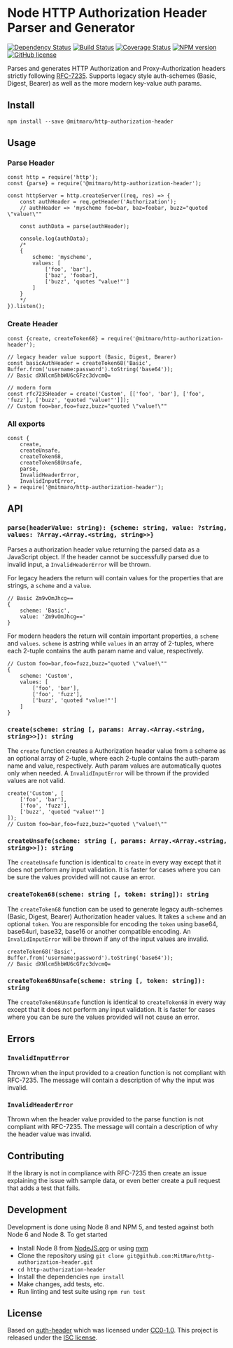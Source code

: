 # Node HTTP Authorization Header Parser and Generator

[![Dependency Status](https://david-dm.org/MitMaro/http-authorization-header.svg)][1]
[![Build Status](https://travis-ci.org/MitMaro/http-authorization-header.svg?branch=master)][2]
[![Coverage Status](https://coveralls.io/repos/github/MitMaro/http-authorization-header/badge.svg?branch=master)][3]
[![NPM version](https://img.shields.io/npm/v/@mitmaro/http-authorization-header.svg)][4]
[![GitHub license](https://img.shields.io/badge/license-ISC-blue.svg)][5]

Parses and generates HTTP Authorization and Proxy-Authorization headers strictly following [RFC-7235][6]. Supports
legacy style auth-schemes (Basic, Digest, Bearer) as well as the more modern key-value auth params.

## Install

    npm install --save @mitmaro/http-authorization-header

## Usage

### Parse Header

```ecmascript 6
const http = require('http');
const {parse} = require('@mitmaro/http-authorization-header');

const httpServer = http.createServer((req, res) => {
    const authHeader = req.getHeader('Authorization');
    // authHeader => 'myscheme foo=bar, baz=foobar, buzz="quoted \"value!\""
    
    const authData = parse(authHeader);
    
    console.log(authData);
    /*
    {
        scheme: 'myscheme',
        values: [
            ['foo', 'bar'],
            ['baz', 'foobar],
            ['buzz', 'quotes "value!"']
        ]
    }
    */
}).listen();
```
### Create Header

```ecmascript 6
const {create, createToken68} = require('@mitmaro/http-authorization-header');

// legacy header value support (Basic, Digest, Bearer)
const basicAuthHeader = createToken68('Basic', Buffer.from('username:password').toString('base64'));
// Basic dXNlcm5hbWU6cGFzc3dvcmQ=

// modern form
const rfc7235Header = create('Custom', [['foo', 'bar'], ['foo', 'fuzz'], ['buzz', 'quoted "value!"']]);
// Custom foo=bar,foo=fuzz,buzz="quoted \"value!\""
```

### All exports
```ecmascript 6
const {
	create,
	createUnsafe,
	createToken68,
	createToken68Unsafe,
	parse,
	InvalidHeaderError,
	InvalidInputError,
} = require('@mitmaro/http-authorization-header');
```

## API

### `parse(headerValue: string): {scheme: string, value: ?string, values: ?Array.<Array.<string, string>>}`

Parses a authorization header value returning the parsed data as a JavaScript object. If the header cannot be
successfully parsed due to invalid input, a `InvalidHeaderError` will be thrown.

For legacy headers the return will contain values for the properties that are strings, a `scheme` and a `value`.

```
// Basic Zm9vOmJhcg==
{
    scheme: 'Basic',
    value: 'Zm9vOmJhcg=='
}
```

For modern headers the return will contain important properties, a `scheme` and `values`. `scheme` is astring while
`values` in an array of 2-tuples, where each 2-tuple contains the auth param name and value, respectively.

```
// Custom foo=bar,foo=fuzz,buzz="quoted \"value!\""
{
    scheme: 'Custom',
    values: [
        ['foo', 'bar'],
        ['foo', 'fuzz'],
        ['buzz', 'quoted "value!"']
    ]
}
```

### `create(scheme: string [, params: Array.<Array.<string, string>>]): string`

The `create` function creates a Authorization header value from a scheme as an optional array of 2-tuple, where each
2-tuple contains the auth-param name and value, respectively. Auth param values are automatically quotes only when
needed. A `InvalidInputError` will be thrown if the provided values are not valid.

```ecmascript 6
create('Custom', [
    ['foo', 'bar'],
    ['foo', 'fuzz'],
    ['buzz', 'quoted "value!"']
]);
// Custom foo=bar,foo=fuzz,buzz="quoted \"value!\""
```

### `createUnsafe(scheme: string [, params: Array.<Array.<string, string>>]): string`

The `createUnsafe` function is identical to `create` in every way except that it does not perform any input validation.
It is faster for cases where you can be sure the values provided will not cause an error.

### `createToken68(scheme: string [, token: string]): string`

The `createToken68` function can be used to generate legacy auth-schemes (Basic, Digest, Bearer) Authorization header
values. It takes a `scheme` and an optional `token`. You are responsible for encoding the `token` using base64,
base64url, base32, base16 or another compatible encoding. An `InvalidInputError` will be thrown if any of the input
values are invalid.

```ecmascript 6
createToken68('Basic', Buffer.from('username:password').toString('base64'));
// Basic dXNlcm5hbWU6cGFzc3dvcmQ=
```

### `createToken68Unsafe(scheme: string [, token: string]): string`

The `createToken68Unsafe` function is identical to `createToken68` in every way except that it does not perform any
input validation. It is faster for cases where you can be sure the values provided will not cause an error.

## Errors

### `InvalidInputError`

Thrown when the input provided to a creation function is not compliant with RFC-7235. The message will contain a
description of why the input was invalid.

### `InvalidHeaderError`

Thrown when the header value provided to the parse function is not compliant with RFC-7235. The message will
contain a description of why the header value was invalid.

## Contributing

If the library is not in compliance with RFC-7235 then create an issue explaining the issue with sample data, or even
better create a pull request that adds a test that fails.

## Development

Development is done using Node 8 and NPM 5, and tested against both Node 6 and Node 8. To get started

* Install Node 8 from [NodeJS.org][7] or using [nvm]
* Clone the repository using `git clone git@github.com:MitMaro/http-authorization-header.git`
* `cd http-authorization-header`
* Install the dependencies `npm install`
* Make changes, add tests, etc.
* Run linting and test suite using `npm run test`

## License

Based on [auth-header][8] which was licensed under [CC0-1.0][9]. This project is released under the
[ISC license](LICENSE).

[1]:https://david-dm.org/MitMaro/http-authorization-header
[2]:https://travis-ci.org/MitMaro/http-authorization-header
[3]:https://coveralls.io/github/MitMaro/http-authorization-header?branch=master
[4]:https://www.npmjs.com/package/@mitmaro/http-authorization-header
[5]:https://raw.githubusercontent.com/MitMaro/http-authorization-header/master/LICENSE
[6]:https://tools.ietf.org/html/rfc7235
[7]:https://nodejs.org/en/download/
[8]:https://github.com/izaakschroeder/auth-header
[9]:https://creativecommons.org/publicdomain/zero/1.0/
[nvm]:https://github.com/creationix/nvm#installation
